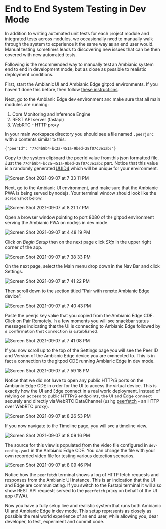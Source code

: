 # End to End System Testing in Dev Mode

In addition to writing automated unit tests for each project module and integrated tests across modules, 
we occasionally need to manually walk through the system to experience it the same way as an end user would.
Manual testing sometimes leads to discovering new issues that can be then covered with new automated tests.

Following is the recommended way to manually test an Ambianic system end to end in development mode, but as close as possible to realistic deployment conditions.

First, start the Ambianic UI and Ambianic Edge gitpod environments. If you haven't done this before, then follow [these instructions](development-environment.md).

Next, go to the Ambianic Edge dev environment and make sure that all main modules are running:
1. Core Monitoring and Inference Engine
1. REST API server (fastapi)
1. WebRTC - HTTP proxy

In your main workspace directory you should see a file named `.peerjsrc` with a contents similar to this:
```
{"peerId": "77d4b8b4-bc2a-451a-9bed-28f07c3e1abc"}
```

Copy to the system clipboard the peerId value from this json formatted file. Just the `77d4b8b4-bc2a-451a-9bed-28f07c3e1abc` part. 
Notice that this value is a randomly generated [UUID4](https://en.wikipedia.org/wiki/Universally_unique_identifier#Version_4_(random)) which will be unique for your environment.

![Screen Shot 2021-09-07 at 7 33 11 PM](https://user-images.githubusercontent.com/2234901/132426954-9a52ee0c-14ed-47bb-be57-227e3f6e16fd.png)

Next, go to the Ambianic UI environment, and make sure that the Ambianic PWA is being served by nodejs. Your terminal window should look like the screenshot below.

![Screen Shot 2021-09-07 at 8 21 17 PM](https://user-images.githubusercontent.com/2234901/132430594-5413f915-131f-4c69-ac67-64f9f1e2a44b.png)


Open a browser window pointing to port 8080 of the gitpod environment serving the Ambianic PWA on nodejs in dev mode.

![Screen Shot 2021-09-07 at 4 48 19 PM](https://user-images.githubusercontent.com/2234901/132427845-0c74edae-22c1-405c-a9e9-2c56375773e7.png)

Click on _Begin Setup_ then on the next page click _Skip_ in the upper right corner of the app.

![Screen Shot 2021-09-07 at 7 38 33 PM](https://user-images.githubusercontent.com/2234901/132428090-464f5c71-52b9-4498-8779-d7f1911f631d.png)

On the next page, select the Main menu drop down in the Nav Bar and click Settings.

![Screen Shot 2021-09-07 at 7 41 22 PM](https://user-images.githubusercontent.com/2234901/132428307-817493bb-8f0a-47a5-b3e7-31521ad732be.png)

Then scroll down to the section titled "Pair with remote Ambianic Edge device".

![Screen Shot 2021-09-07 at 7 40 43 PM](https://user-images.githubusercontent.com/2234901/132428376-126ed1e2-a385-4548-88e4-21253ccf584e.png)

Paste the peerjs key value that you copied from the Ambianic Edge CDE. Click on Pair Remotely. 
In a few moments you will see snackbar status messages indicating that the UI is connecting to Ambianic Edge followed by a confirmation that connection is established.

![Screen Shot 2021-09-07 at 7 41 08 PM](https://user-images.githubusercontent.com/2234901/132428700-e837f67d-5eaf-427d-80e2-518220de23b5.png)

If you now scroll up to the top of the Settings page you will see the Peer ID and Version of the Ambianic Edge device you are connected to. 
This is in fact a connection to the gitpod CDE running Ambianic Edge in dev mode.

![Screen Shot 2021-09-07 at 7 59 18 PM](https://user-images.githubusercontent.com/2234901/132429510-38d74d36-3961-4e5a-a797-a9f1584d6b14.png)

Notice that we did not have to open any public HTTP/S ports on the Ambianic Edge CDE in order for the UI to access the virtual device. 
This is exactly how the UI and Edge connect in a real world deployment. 
Instead of relying on access to public HTTP/S endpoints, the UI and Edge connect securely and directly via WebRTC DataChannel 
(using [peerfetch](https://github.com/ambianic/peerfetch) - an HTTP over WebRTC proxy).

![Screen Shot 2021-09-07 at 8 26 53 PM](https://user-images.githubusercontent.com/2234901/132431003-489131f6-9642-4819-9659-1e65985530db.png)



If you now navigate to the Timeline page, you will see a timeline view. 

![Screen Shot 2021-09-07 at 8 09 16 PM](https://user-images.githubusercontent.com/2234901/132429564-2bc34837-33dc-41cc-a8f3-107c29e9a40a.png)


The source for this view is populated from the video file configured in `dev-config.yaml` in the Ambianic Edge CDE. 
You can change the file with your own recorded video file for testing various detection scenarios.

![Screen Shot 2021-09-07 at 8 09 46 PM](https://user-images.githubusercontent.com/2234901/132429600-4f17fb59-4252-4962-b2cd-5fbc1071b55f.png)

Notice how the `peerfetch` terminal shows a log of HTTP fetch requests and responses from the Ambianic UI instance. This is an indication that the UI and Edge are communicating. If you switch to the Fastapi terminal it will also show REST API requests served to the `peerfetch` proxy on behalf of the UI app (PWA).

Now you have a fully setup live and realistic system that runs both Ambianic UI and Ambianic Edge in dev mode. 
This setup represents as closely as possible the real world experience of an end user, while allowing you, dear developer, to test, experiment and commit code.
